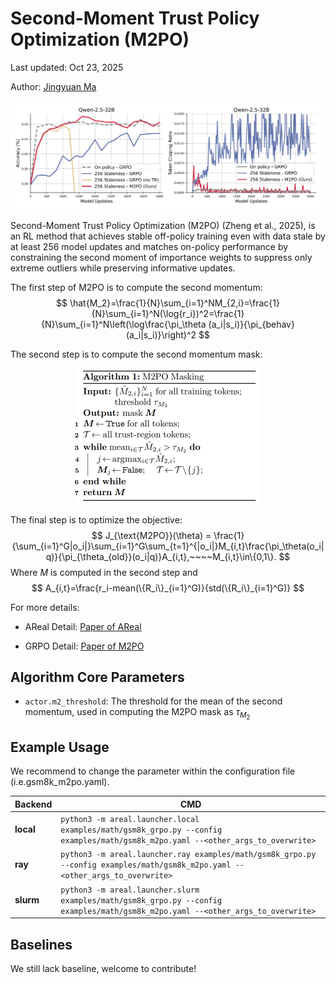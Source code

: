 # Second-Moment Trust Policy Optimization (M2PO)

Last updated: Oct 23, 2025

Author: [Jingyuan Ma](https://github.com/tsjyma)

![m2po figure](../figures/m2po.png)

Second-Moment Trust Policy Optimization (M2PO) (Zheng et al., 2025), is an RL method that achieves stable off-policy training even with data stale by at least 256 model updates and matches on-policy performance by constraining the second moment of importance weights to suppress only extreme outliers while preserving informative updates.

The first step of M2PO is to compute the second momentum:
$$
\hat{M_2}=\frac{1}{N}\sum_{i=1}^NM_{2,i}=\frac{1}{N}\sum_{i=1}^N(\log{r_i})^2=\frac{1}{N}\sum_{i=1}^N\left(\log\frac{\pi_\theta (a_i|s_i)}{\pi_{behav}(a_i|s_i)}\right)^2
$$

The second step is to compute the second momentum mask:

<center>
<img src="../figures/m2po_masking.png" width = "298" height = "217" alt="m2po masking"/>
</center>

The final step is to optimize the objective:
$$
J_{\text{M2PO}}(\theta) = \frac{1}{\sum_{i=1}^G|o_i|}\sum_{i=1}^G\sum_{t=1}^{|o_i|}M_{i,t}\frac{\pi_\theta(o_i|q)}{\pi_{\theta_{old}}(o_i|q)}A_{i,t},~~~~M_{i,t}\in\{0,1\}.
$$
Where $M$ is computed in the second step and
$$
A_{i,t}=\frac{r_i-mean(\{R_i\}_{i=1}^G)}{std(\{R_i\}_{i=1}^G)}
$$



For more details:

- AReal Detail: [Paper of AReal](https://arxiv.org/abs/2505.24298)

- GRPO Detail: [Paper of M2PO](https://arxiv.org/abs/2510.01161)

## Algorithm Core Parameters

- `actor.m2_threshold`: The threshold for the mean of the second momentum, used in computing the M2PO mask as $\tau_{M_2}$

## Example Usage

We recommend to change the parameter within the configuration file
(i.e.gsm8k_m2po.yaml).

| Backend   | CMD                                                                                                                              |
| --------- | -------------------------------------------------------------------------------------------------------------------------------- |
| **local** | `python3 -m areal.launcher.local examples/math/gsm8k_grpo.py --config examples/math/gsm8k_m2po.yaml --<other_args_to_overwrite>` |
| **ray**   | `python3 -m areal.launcher.ray examples/math/gsm8k_grpo.py --config examples/math/gsm8k_m2po.yaml --<other_args_to_overwrite>`   |
| **slurm** | `python3 -m areal.launcher.slurm examples/math/gsm8k_grpo.py --config examples/math/gsm8k_m2po.yaml --<other_args_to_overwrite>` |

## Baselines

We still lack baseline, welcome to contribute!
